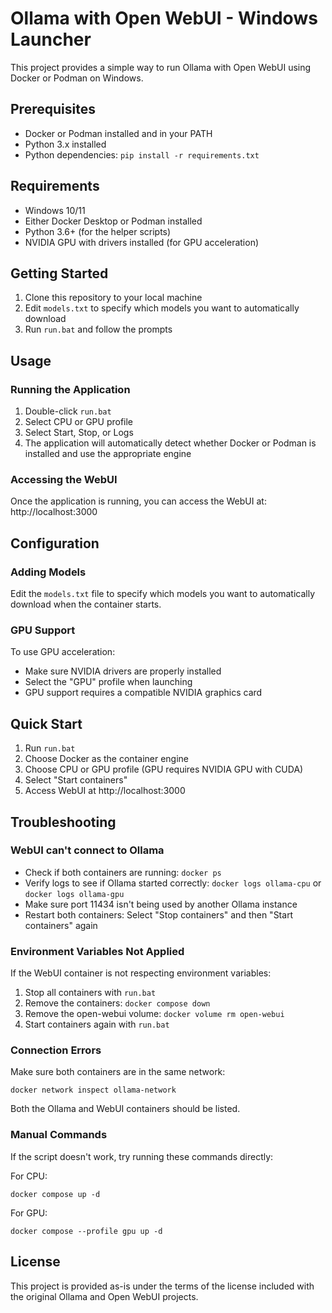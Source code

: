 # Ollama with Open WebUI - Windows Launcher

This project provides a simple way to run Ollama with Open WebUI using Docker or Podman on Windows.

## Prerequisites

- Docker or Podman installed and in your PATH
- Python 3.x installed
- Python dependencies: `pip install -r requirements.txt`

## Requirements

- Windows 10/11
- Either Docker Desktop or Podman installed
- Python 3.6+ (for the helper scripts)
- NVIDIA GPU with drivers installed (for GPU acceleration)

## Getting Started

1. Clone this repository to your local machine
2. Edit `models.txt` to specify which models you want to automatically download
3. Run `run.bat` and follow the prompts

## Usage

### Running the Application

1. Double-click `run.bat`
2. Select CPU or GPU profile
3. Select Start, Stop, or Logs
4. The application will automatically detect whether Docker or Podman is installed and use the appropriate engine

### Accessing the WebUI

Once the application is running, you can access the WebUI at:
http://localhost:3000

## Configuration

### Adding Models

Edit the `models.txt` file to specify which models you want to automatically download when the container starts.

### GPU Support

To use GPU acceleration:

- Make sure NVIDIA drivers are properly installed
- Select the "GPU" profile when launching
- GPU support requires a compatible NVIDIA graphics card

## Quick Start
1. Run `run.bat`
2. Choose Docker as the container engine
3. Choose CPU or GPU profile (GPU requires NVIDIA GPU with CUDA)
4. Select "Start containers"
5. Access WebUI at http://localhost:3000

## Troubleshooting

### WebUI can't connect to Ollama
- Check if both containers are running: `docker ps`
- Verify logs to see if Ollama started correctly: `docker logs ollama-cpu` or `docker logs ollama-gpu`
- Make sure port 11434 isn't being used by another Ollama instance
- Restart both containers: Select "Stop containers" and then "Start containers" again

### Environment Variables Not Applied
If the WebUI container is not respecting environment variables:
1. Stop all containers with `run.bat`
2. Remove the containers: `docker compose down`
3. Remove the open-webui volume: `docker volume rm open-webui`
4. Start containers again with `run.bat`

### Connection Errors
Make sure both containers are in the same network:
```
docker network inspect ollama-network
```
Both the Ollama and WebUI containers should be listed.

### Manual Commands
If the script doesn't work, try running these commands directly:

For CPU:
```
docker compose up -d
```

For GPU:
```
docker compose --profile gpu up -d
```

## License

This project is provided as-is under the terms of the license included with the original Ollama and Open WebUI projects.
